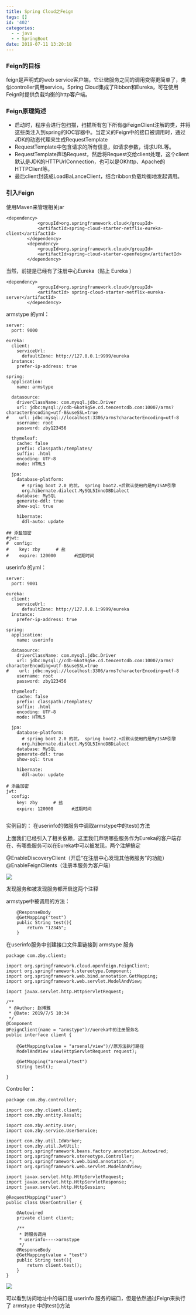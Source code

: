 ```yaml
---
title: Spring Cloud之Feign
tags: []
id: '402'
categories:
  - - java
  - - SpringBoot
date: 2019-07-11 13:20:18
---
```


### Feign的目标

feign是声明式的web service客户端，它让微服务之间的调用变得更简单了，类似controller调用service。Spring Cloud集成了Ribbon和Eureka，可在使用Feign时提供负载均衡的http客户端。

### Feign原理简述

*   启动时，程序会进行包扫描，扫描所有包下所有@FeignClient注解的类，并将这些类注入到spring的IOC容器中。当定义的Feign中的接口被调用时，通过JDK的动态代理来生成RequestTemplate
*   RequestTemplate中包含请求的所有信息，如请求参数，请求URL等。
*   RequestTemplate声场Request，然后将Request交给client处理，这个client默认是JDK的HTTPUrlConnection，也可以是OKhttp、Apache的HTTPClient等。
*   最后client封装成LoadBaLanceClient，结合ribbon负载均衡地发起调用。

### 引入Feign

使用Maven来管理相关jar

```
<dependency>
            <groupId>org.springframework.cloud</groupId>
            <artifactId>spring-cloud-starter-netflix-eureka-client</artifactId>
        </dependency>
        <dependency>
            <groupId>org.springframework.cloud</groupId>
            <artifactId>spring-cloud-starter-openfeign</artifactId>
        </dependency>
```

当然，前提是已经有了注册中心Eureka（贴上 Eureka ）

```
<dependency>
            <groupId>org.springframework.cloud</groupId>
            <artifactId> spring-cloud-starter-netflix-eureka-server</artifactId>
        </dependency>
```

armstype 的yml：

```
server:
  port: 9000

eureka:
  client:
    serviceUrl:
      defaultZone: http://127.0.0.1:9999/eureka
  instance:
    prefer-ip-address: true

spring:
  application:
    name: armstype

  datasource:
    driverClassName: com.mysql.jdbc.Driver
    url: jdbc:mysql://cdb-6kot9g5e.cd.tencentcdb.com:10007/arms?characterEncoding=utf-8&useSSL=true
#    url: jdbc:mysql://localhost:3306/arms?characterEncoding=utf-8
    username: root
    password: zby123456

  thymeleaf:
    cache: false
    prefix: classpath:/templates/
    suffix: .html
    encoding: UTF-8
    mode: HTML5

  jpa:
    database-platform:
      # spring boot 2.0 的坑， spring boot2.+后默认使用的是MyISAM引擎
      org.hibernate.dialect.MySQL5InnoDBDialect
    database: MySQL
    generate-ddl: true
    show-sql: true

    hibernate:
      ddl-auto: update

## 添盐加密
#jwt:
#  config:
#    key: zby      # 盐
#    expire: 120000       #过期时间
```

userinfo 的yml：

```
server:
  port: 9001

eureka:
  client:
    serviceUrl:
      defaultZone: http://127.0.0.1:9999/eureka
  instance:
    prefer-ip-address: true

spring:
  application:
    name: userinfo

  datasource:
    driverClassName: com.mysql.jdbc.Driver
    url: jdbc:mysql://cdb-6kot9g5e.cd.tencentcdb.com:10007/arms?characterEncoding=utf-8&useSSL=true
#    url: jdbc:mysql://localhost:3306/arms?characterEncoding=utf-8
    username: root
    password: zby123456

  thymeleaf:
    cache: false
    prefix: classpath:/templates/
    suffix: .html
    encoding: UTF-8
    mode: HTML5

  jpa:
    database-platform:
      # spring boot 2.0 的坑， spring boot2.+后默认使用的是MyISAM引擎
      org.hibernate.dialect.MySQL5InnoDBDialect
    database: MySQL
    generate-ddl: true
    show-sql: true

    hibernate:
      ddl-auto: update

# 添盐加密
jwt:
  config:
    key: zby      # 盐
    expire: 120000       #过期时间


```

实例目的： 在userinfo的微服务中调取armstype中的test()方法

上面我们已经引入了相关依赖，这里我们声明哪些服务作为Eureka的客户端存在、有哪些服务可以在Eureka中可以被发现，两个注解搞定

@EnableDiscoveryClient（开启“在注册中心发现其他微服务”的功能）
@EnableFeignClients（注册本服务为客户端）

![](https://zby123.club/wp-content/uploads/2019/07/Feign1-1024x491.png)

发现服务和被发现服务都开启这两个注释

armstype中被调用的方法：

```
    @ResponseBody
    @GetMapping("test")
    public String test(){
        return "12345";
    }
```

在userinfo服务中创建接口文件里链接到 armstype 服务

```
package com.zby.client;

import org.springframework.cloud.openfeign.FeignClient;
import org.springframework.stereotype.Component;
import org.springframework.web.bind.annotation.GetMapping;
import org.springframework.web.servlet.ModelAndView;

import javax.servlet.http.HttpServletRequest;

/**
 * @Author: 赵博雅
 * @Date: 2019/7/5 10:34
 */
@Component
@FeignClient(name = "armstype")//uereka中的注册服务名
public interface client {
    
    @GetMapping(value = "arsenal/view")//原方法执行路径
    ModelAndView view(HttpServletRequest request);

    @GetMapping("arsenal/test")
    String test();

}
```

Controller：

```
package com.zby.controller;

import com.zby.client.client;
import com.zby.entity.Result;

import com.zby.entity.User;
import com.zby.service.UserService;

import com.zby.util.IdWorker;
import com.zby.util.JwtUtil;
import org.springframework.beans.factory.annotation.Autowired;
import org.springframework.stereotype.Controller;
import org.springframework.web.bind.annotation.*;
import org.springframework.web.servlet.ModelAndView;

import javax.servlet.http.HttpServletRequest;
import javax.servlet.http.HttpServletResponse;
import javax.servlet.http.HttpSession;

@RequestMapping("user")
public class UserController {

    @Autowired
    private client client;

    /**
     * 跨服务调用
     * userinfo---->armstype
     */
    @ResponseBody
    @GetMapping(value = "test")
    public String test(){
        return client.test();
    }
}
```

![](https://zby123.club/wp-content/uploads/2019/07/Feign2.png)

可以看到访问地址中的端口是 userinfo 服务的端口，但是依然通过Feign来执行了 armstype 中的test()方法